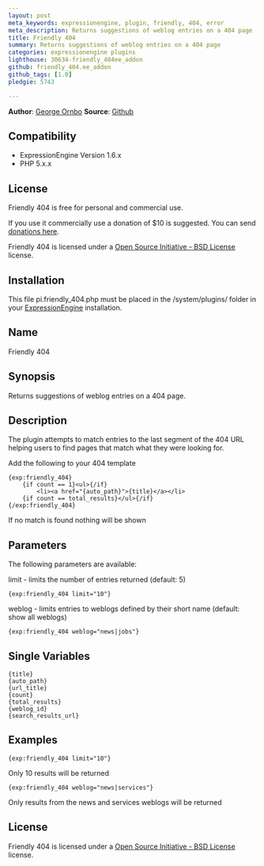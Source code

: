 ```yaml
---
layout: post
meta_keywords: expressionengine, plugin, friendly, 404, error
meta_description: Returns suggestions of weblog entries on a 404 page
title: Friendly 404
summary: Returns suggestions of weblog entries on a 404 page
categories: expressionengine plugins
lighthouse: 30634-friendly_404ee_addon
github: friendly_404.ee_addon
github_tags: [1.0]
pledgie: 5743

---
```


**Author**: [George Ornbo][]
**Source**: [Github][]

## Compatibility

* ExpressionEngine Version 1.6.x
* PHP 5.x.x

## License

Friendly 404 is free for personal and commercial use. 

If you use it commercially use a donation of $10 is suggested. You can send [donations here](http://pledgie.org/campaigns/5743). 

Friendly 404 is licensed under a [Open Source Initiative - BSD License][] license.

## Installation

This file pi.friendly_404.php must be placed in the /system/plugins/ folder in your [ExpressionEngine][] installation.

## Name

Friendly 404

## Synopsis

Returns suggestions of weblog entries on a 404 page.

## Description

The plugin attempts to match entries to the last segment of the 404 URL helping users to find pages that match what they were looking for.

Add the following to your 404 template

	{exp:friendly_404}
		{if count == 1}<ul>{/if}
			<li><a href="{auto_path}">{title}</a></li>
		{if count == total_results}</ul>{/if}
	{/exp:friendly_404}

If no match is found nothing will be shown

## Parameters

The following parameters are available:

limit - limits the number of entries returned (default: 5)

	{exp:friendly_404 limit="10"} 
	
weblog - limits entries to weblogs defined by their short name (default: show all weblogs)

	{exp:friendly_404 weblog="news|jobs"} 
	
## Single Variables

	{title}
	{auto_path}
	{url_title}
	{count}
	{total_results}
	{weblog_id}
	{search_results_url}
	
## Examples

	{exp:friendly_404 limit="10"}
	
Only 10 results will be returned

	{exp:friendly_404 weblog="news|services"}
	
Only results from the news and services weblogs will be returned	
	
## License

Friendly 404 is licensed under a [Open Source Initiative - BSD License][] license.

[George Ornbo]: http://shapeshed.com/
[Github]: http://github.com/shapeshed/friendly_404.ee_addon/
[ExpressionEngine]:http://www.expressionengine.com/index.php?affiliate=shapeshed
[Open Source Initiative - BSD License]: http://opensource.org/licenses/bsd-license.php
